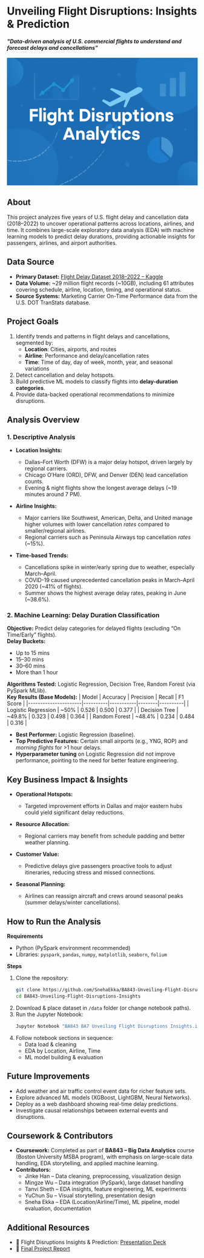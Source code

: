 # Unveiling Flight Disruptions: Insights & Prediction  
#### *"Data-driven analysis of U.S. commercial flights to understand and forecast delays and cancellations"*

![](https://github.com/SnehaEkka/BA843-Unveiling-Flight-Disruptions-Insights/blob/main/flight-disruptions-analytics.png)

## About  
This project analyzes five years of U.S. flight delay and cancellation data (2018–2022) to uncover operational patterns across locations, airlines, and time. It combines large-scale exploratory data analysis (EDA) with machine learning models to predict delay durations, providing actionable insights for passengers, airlines, and airport authorities.

## Data Source  
- **Primary Dataset:** [Flight Delay Dataset 2018–2022 – Kaggle](https://www.kaggle.com/datasets/robikscube/flight-delay-dataset-20182022)  
- **Data Volume:** ~29 million flight records (~10GB), including 61 attributes covering schedule, airline, location, timing, and operational status.  
- **Source Systems:** Marketing Carrier On-Time Performance data from the U.S. DOT TranStats database.  

## Project Goals  
1. Identify trends and patterns in flight delays and cancellations, segmented by:
   - **Location**: Cities, airports, and routes  
   - **Airline**: Performance and delay/cancellation rates  
   - **Time**: Time of day, day of week, month, year, and seasonal variations  
2. Detect cancellation and delay hotspots.  
3. Build predictive ML models to classify flights into **delay-duration categories**.  
4. Provide data-backed operational recommendations to minimize disruptions.

## Analysis Overview  

### **1. Descriptive Analysis**
- **Location Insights:**  
  - Dallas–Fort Worth (DFW) is a major delay hotspot, driven largely by regional carriers.  
  - Chicago O’Hare (ORD), DFW, and Denver (DEN) lead cancellation counts.  
  - Evening & night flights show the longest average delays (~19 minutes around 7 PM).  

- **Airline Insights:**  
  - Major carriers like Southwest, American, Delta, and United manage higher volumes with lower cancellation *rates* compared to smaller/regional airlines.  
  - Regional carriers such as Peninsula Airways top cancellation *rates* (~15%).  

- **Time-based Trends:**  
  - Cancellations spike in winter/early spring due to weather, especially March–April.  
  - COVID-19 caused unprecedented cancellation peaks in March–April 2020 (~41% of flights).  
  - Summer shows the highest average delay rates, peaking in June (~38.6%).  

### **2. Machine Learning: Delay Duration Classification**  
**Objective:** Predict delay categories for delayed flights (excluding “On Time/Early” flights).  
**Delay Buckets:**
- Up to 15 mins  
- 15–30 mins  
- 30–60 mins  
- More than 1 hour  

**Algorithms Tested:** Logistic Regression, Decision Tree, Random Forest (via PySpark MLlib).  
**Key Results (Base Models):**
| Model                | Accuracy | Precision | Recall | F1 Score |
|----------------------|----------|-----------|--------|----------|
| Logistic Regression  | ~50%     | 0.526     | 0.500  | 0.377    |
| Decision Tree        | ~49.8%   | 0.323     | 0.498  | 0.364    |
| Random Forest        | ~48.4%   | 0.234     | 0.484  | 0.316    |

- **Best Performer:** Logistic Regression (baseline).  
- **Top Predictive Features:** Certain small airports (e.g., YNG, ROP) and *morning flights* for >1 hour delays.  
- **Hyperparameter tuning** on Logistic Regression did not improve performance, pointing to the need for better feature engineering.

## Key Business Impact & Insights  

- **Operational Hotspots:**  
  - Targeted improvement efforts in Dallas and major eastern hubs could yield significant delay reductions.  

- **Resource Allocation:**  
  - Regional carriers may benefit from schedule padding and better weather planning.  

- **Customer Value:**  
  - Predictive delays give passengers proactive tools to adjust itineraries, reducing stress and missed connections.  

- **Seasonal Planning:**  
  - Airlines can reassign aircraft and crews around seasonal peaks (summer delays/winter cancellations).  

## How to Run the Analysis  

**Requirements**
- Python (PySpark environment recommended)  
- Libraries: `pyspark`, `pandas`, `numpy`, `matplotlib`, `seaborn`, `folium`  

**Steps**
1. Clone the repository:  
   ```bash
   git clone https://github.com/SnehaEkka/BA843-Unveiling-Flight-Disruptions-Insights.git
   cd BA843-Unveiling-Flight-Disruptions-Insights
   ```
2. Download & place dataset in `/data` folder (or change notebook paths).  
3. Run the Jupyter Notebook:
   ```bash
   Jupyter Notebook "BA843 BA7 Unveiling Flight Disruptions Insights.ipynb"
   ```
4. Follow notebook sections in sequence:  
   - Data load & cleaning  
   - EDA by Location, Airline, Time  
   - ML model building & evaluation  

## Future Improvements  
- Add weather and air traffic control event data for richer feature sets.  
- Explore advanced ML models (XGBoost, LightGBM, Neural Networks).  
- Deploy as a web dashboard showing real-time delay predictions.  
- Investigate causal relationships between external events and disruptions.

## Coursework & Contributors
- **Coursework:** Completed as part of **BA843 – Big Data Analytics** course (Boston University MSBA program), with emphasis on large-scale data handling, EDA storytelling, and applied machine learning.
- **Contributors:**
  - Jinke Han – Data cleaning, preprocessing, visualization design
  - Mingze Wu – Data integration (PySpark), large dataset handling
  - Tanvi Sheth – EDA insights, feature engineering, ML experiments
  - YuChun Su – Visual storytelling, presentation design
  - Sneha Ekka – EDA (Location/Airline/Time), ML pipeline, model evaluation, documentation

## Additional Resources  
- 📄 Flight Disruptions Insights & Prediction: [Presentation Deck](https://www.canva.com/design/DAGD59dx0lU/WybhJvO_EDxkL69OAM0VFQ/view?utm_content=DAGD59dx0lU&utm_campaign=designshare&utm_medium=link2&utm_source=uniquelinks&utlId=hf6de60444e)  
- 📑 [Final Project Report](BA843-BA7-Unveiling-Flight-Disruptions-Insights.pdf) 
